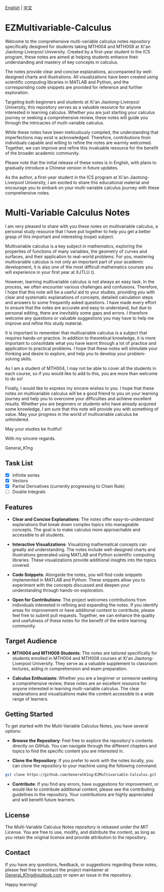 [English](README.md) | [中文](README_CN.md)

# EZMultivariable-Calculus
Welcome to the comprehensive multi-variable calculus notes repository specifically designed for students taking MTH004 and MTH008 at Xi'an Jiaotong-Liverpool University. Created by a first-year student in the ICS program, these notes are aimed at helping students enhance their understanding and mastery of key concepts in calculus.

The notes provide clear and concise explanations, accompanied by well-designed charts and illustrations. All visualizations have been created using scientific computing libraries in MATLAB and Python, and the corresponding code snippets are provided for reference and further exploration.

Targeting both beginners and students at Xi'an Jiaotong-Liverpool University, this repository serves as a valuable resource for anyone interested in learning calculus. Whether you are just starting your calculus journey or seeking a comprehensive review, these notes will guide you through the intricacies of multi-variable calculus.

While these notes have been meticulously compiled, the understanding that imperfections may exist is acknowledged. Therefore, contributions from individuals capable and willing to refine the notes are warmly welcomed. Together, we can improve and refine this invaluable resource for the benefit of the broader academic community.

Please note that the initial release of these notes is in English, with plans to gradually introduce a Chinese version in future updates.

As the author, a first-year student in the ICS program at Xi'an Jiaotong-Liverpool University, I am excited to share this educational material and encourage you to embark on your multi-variable calculus journey with these comprehensive notes.

# Multi-Variable Calculus Notes
I am very pleased to share with you these notes on multivariable calculus, a personal study resource that I have put together to help you get a better grasp of this important and interesting (nope) subject.

Multivariable calculus is a key subject in mathematics, exploring the properties of functions of many variables, the geometry of curves and surfaces, and their application to real-world problems. For you, mastering multivariable calculus is not only an important part of your academic development, it is also one of the most difficult mathematics courses you will experience in your first year at XJTLU ().

However, learning multivariable calculus is not always an easy task. In the process, we often encounter various challenges and confusions. Therefore, I hope that this note will be a useful aid to your studies, providing you with clear and systematic explanations of concepts, detailed calculation steps and answers to some frequently asked questions. I have made every effort to ensure that the notes are accurate and easy to understand, but due to personal editing, there are inevitably some gaps and errors. I therefore welcome any questions or valuable suggestions you may have to help me improve and refine this study material.

It is important to remember that multivariable calculus is a subject that requires hands-on practice. In addition to theoretical knowledge, it is more important to consolidate what you have learnt through a lot of practice and application to practical problems. I hope that these notes will stimulate your thinking and desire to explore, and help you to develop your problem-solving skills.

As I am a student of MTH004, I may not be able to cover all the students in each course, so if you would like to add to this, you are more than welcome to do so!

Finally, I would like to express my sincere wishes to you. I hope that these notes on multivariable calculus will be a good friend to you on your learning journey and help you to overcome your difficulties and achieve excellent results. Whether you are beginners or students who have already acquired some knowledge, I am sure that this note will provide you with something of value. May your progress in the world of multivariable calculus be unhindered.

May your studies be fruitful!

With my sincere regards.

General_K1ng
## Task List

- [x] Infinite series
- [x] Vectors
- [x] Partial Derivatives (currently progressing to Chain Rule)
- [ ] Double Integrals

## Features
- **Clear and Concise Explanations**: The notes offer easy-to-understand explanations that break down complex topics into manageable concepts. The goal is to make calculus more approachable and accessible to all students.

- **Interactive Visualizations**: Visualizing mathematical concepts can greatly aid understanding. The notes include well-designed charts and illustrations generated using MATLAB and Python scientific computing libraries. These visualizations provide additional insights into the topics covered.

- **Code Snippets**: Alongside the notes, you will find code snippets implemented in MATLAB and Python. These snippets allow you to experiment with the concepts discussed and deepen your understanding through hands-on exploration.

- **Open for Contributions**: The project welcomes contributions from individuals interested in refining and expanding the notes. If you identify areas for improvement or have additional content to contribute, please feel free to submit pull requests. Together, we can enhance the quality and usefulness of these notes for the benefit of the entire learning community.

## Target Audience
- **MTH004 and MTH008 Students**: The notes are tailored specifically for students enrolled in MTH004 and MTH008 courses at Xi'an Jiaotong-Liverpool University. They serve as a valuable supplement to classroom lectures, aiding in comprehension and exam preparation.

- **Calculus Enthusiasts**: Whether you are a beginner or someone seeking a comprehensive review, these notes are an excellent resource for anyone interested in learning multi-variable calculus. The clear explanations and visualizations make the content accessible to a wide range of learners.

## Getting Started
To get started with the Multi-Variable Calculus Notes, you have several options:

- **Browse the Repository**: Feel free to explore the repository's contents directly on GitHub. You can navigate through the different chapters and topics to find the specific content you are interested in.

- **Clone the Repository**: If you prefer to work with the notes locally, you can clone the repository to your machine using the following command:

```bash
git clone https://github.com/GeneralK1ng/EZMultivariable-Calculus.git
```
- **Contribute**: If you find any errors, have suggestions for improvement, or would like to contribute additional content, please see the contributing guidelines in the repository. Your contributions are highly appreciated and will benefit future learners.

## License
The Multi-Variable Calculus Notes repository is released under the MIT License. You are free to use, modify, and distribute the content, as long as you retain the original license and provide attribution to the repository.

## Contact
If you have any questions, feedback, or suggestions regarding these notes, please feel free to contact the project maintainer at General_K1ng@outlook.com or open an issue in the repository.

Happy learning!
